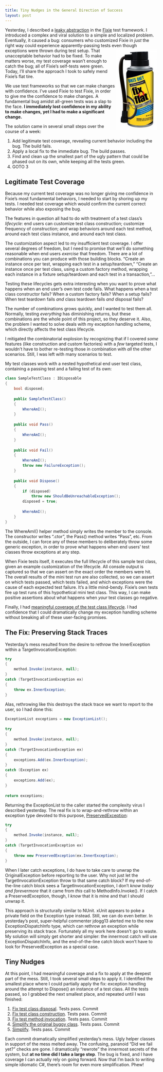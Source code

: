 ```yaml
---
title: Tiny Nudges in the General Direction of Success
layout: post
---
```

Yesterday, I described a [leaky abstraction](https://patrick.lioi.net/2013/08/07/the-leakiest-abstraction/) in the [Fixie](https://github.com/fixie/fixie) test framework. I introduced a complex and viral solution to a simple and localized problem. Eventually, it caused a bug: consumers who customized Fixie in _just_ the right way could experience apparently-passing tests even though exceptions were thrown during test setup. [<img src="/images/2013/08/fix-a-flat.png" alt="" title="fix-a-flat" width="133" height="264" style="float:right;margin:5px;" />](/images/2013/08/fix-a-flat.png)That unacceptable behavior had to be fixed. To make matters worse, my test coverage wasn&#8217;t enough to catch the bug; all of Fixie&#8217;s self-tests were green. Today, I&#8217;ll share the approach I took to safely mend Fixie&#8217;s flat tire.

We use test frameworks so that we can make changes with confidence. I&#8217;ve used Fixie to test Fixie, in order to give me the confidence to make changes. A fundamental bug amidst all-green tests was a slap to the face. **I immediately lost confidence in my ability to make changes, yet I had to make a significant change.**

The solution came in several small steps over the course of a week:

  1. Add legitimate test coverage, revealing current behavior including the bug. The build fails.
  2. Apply a local fix to the immediate bug. The build passes.
  3. Find and clean up the smallest part of the ugly pattern that could be phased out on its own, while keeping all the tests green.
  4. GOTO 3

## Legitimate Test Coverage

Because my current test coverage was no longer giving me confidence in Fixie&#8217;s most fundamental behaviors, I needed to start by shoring up my tests. I needed test coverage which would confirm the current correct behavior while also exposing the bug.

The features in question all had to do with treatment of a test class&#8217;s _lifecycle_: end users can customize test class construction; customize frequency of construction; and wrap behaviors around each test method, around each test class instance, and around each test class.

The customization aspect led to my insufficient test coverage. I offer several degrees of freedom, but I need to promise that we&#8217;ll do something reasonable when end users _exercise_ that freedom. There are a lot of combinations you can produce with those building blocks. &#8220;Create an instance once per test, wrapping each test in a setup/teardown,&#8221; &#8220;Create an instance once per test class, using a custom factory method, wrapping each instance in a fixture setup/teardown and each test in a transaction,&#8221;&#8230;

Testing these lifecycles gets extra interesting when you want to prove what happens when an end user&#8217;s own test code fails. What happens when a test class constructor fails? When a custom factory fails? When a setup fails? When test teardown fails _and_ class teardown fails _and_ disposal fails?

The number of combinations grows quickly, and I wanted to test them all. Normally, testing _everything_ has diminishing returns, but these combinations are the whole point of this project, so they deserve it. Also, the problem I wanted to solve deals with my exception handling scheme, which directly affects the test class lifecycle.

I mitigated the combinatorial explosion by recognizing that if I covered _some_ features (like construction and custom factories) with a _few_ targeted tests, I wouldn&#8217;t have to bother re-testing those in combination with _all_ the other scenarios. Still, I was left with many scenarios to test.

My test classes work with a nested hypothetical end user test class, containing a passing test and a failing test of its own:

```cs
class SampleTestClass : IDisposable
{
    bool disposed;

    public SampleTestClass()
    {
        WhereAmI();
    }

    public void Pass()
    {
        WhereAmI();
    }

    public void Fail()
    {
        WhereAmI();
        throw new FailureException();
    }

    public void Dispose()
    {
        if (disposed)
            throw new ShouldBeUnreachableException();
        disposed = true;

        WhereAmI();
    }
}
```

The WhereAmI() helper method simply writes the member to the console. The constructor writes &#8220;.ctor&#8221;, the Pass() method writes &#8220;Pass&#8221;, etc. From the outside, I can force any of these members to deliberately throw some generic exception, in order to prove what happens when end users&#8217; test classes throw exceptions at any step.

When Fixie tests itself, it executes the full lifecycle of this sample test class, given an example customization of the lifecycle. All console output is captured so that we can assert on the exact order the members were hit. The overall results of the mini test run are also collected, so we can assert on which tests passed, which tests failed, and which exceptions were the cause of each expected test failure. It&#8217;s a little mind-bendy. Fixie&#8217;s own tests fire up test runs of this hypothetical mini test class. This way, I can make positive assertions about what happens when _your_ test classes go negative.

Finally, I had [meaningful coverage of the test class lifecycle](https://github.com/fixie/fixie/tree/d3cc2fd1e2092bbcdc464d172a8ca5344a175ec9/src/Fixie.Tests/Lifecycle). I had confidence that I could dramatically change my exception handling scheme without breaking all of these user-facing promises.

## The Fix: Preserving Stack Traces

Yesterday&#8217;s mess resulted from the desire to rethrow the InnerException within a TargetInvocationException:

```cs
try
{
    method.Invoke(instance, null);
}
catch (TargetInvocationException ex)
{
    throw ex.InnerException;
}
```

Alas, rethrowing like this destroys the stack trace we want to report to the user, so I had done this:

```cs
ExceptionList exceptions = new ExceptionList();

try
{
    method.Invoke(instance, null);
}
catch (TargetInvocationException ex)
{
    exceptions.Add(ex.InnerException);
}
catch (Exception ex)
{
    exceptions.Add(ex);
}

return exceptions;
```

Returning the ExceptionList to the caller started the complexity virus I described yesterday. The real fix is to wrap-and-rethrow within an exception type devoted to this purpose, [PreservedException](https://github.com/fixie/fixie/blob/d3cc2fd1e2092bbcdc464d172a8ca5344a175ec9/src/Fixie/PreservedException.cs):

```cs
try
{
    method.Invoke(instance, null);
}
catch (TargetInvocationException ex)
{
    throw new PreservedException(ex.InnerException);
}
```

When I later catch exceptions, I do have to take care to unwrap the OriginalException before reporting to the user. Why not just let the TargetInvocationException throw to that same catch block? If my end-of-the-line catch block sees a TargetInvocationException, I don&#8217;t _know today and forevermore_ that it came from _this_ call to MethodInfo.Invoke(). If I catch a PreservedException, though, I _know_ that it is mine and that I should unwrap it.

This approach is structurally similar to NUnit. xUnit appears to poke a private field on the Exception type instead. Still, we can do even better. In yesterday&#8217;s post, super-helpful commenter jdogg13 alerted me to the new ExceptionDispatchInfo type, which can rethrow an exception while preserving its stack trace. Fortunately all my work here doesn&#8217;t go to waste. My solution will simply get shorter and simpler: the innermost catch will use ExceptionDispatchInfo, and the end-of-the-line catch block won&#8217;t have to look for PreservedException as a special case.

## Tiny Nudges

At this point, I had meaningful coverage and a fix to apply at the deepest part of the mess. Still, I took several small steps to apply it. I identified the smallest place where I could partially apply the fix: exception handling around the attempt to Dispose() an instance of a test class. All the tests passed, so I grabbed the next smallest place, and repeated until I was finished:

  1. [Fix test class disposal](https://github.com/fixie/fixie/commit/c9d8abce8cf662c0e394b4b80b76c33e8971a33c). Tests pass. Commit
  2. [Fix test class construction](https://github.com/fixie/fixie/commit/f0bc304b1a77725be08a0edf889806979dc89ae3). Tests pass. Commit
  3. [Fix test method invocation](https://github.com/fixie/fixie/commit/3c82276eb83a6b1f9bb0d643e544785d1ef21eeb). Tests pass. Commit
  4. [Simplify the original buggy class](https://github.com/fixie/fixie/commit/4535866daa271a84f08df84f3866f81e9c53153d). Tests pass. Commit
  5. [Simplify](https://github.com/fixie/fixie/commit/70383b1361346276e5b639d5b0b32f0a94eec0c9). Tests pass. Commit

Each commit dramatically simplified yesterday&#8217;s mess. Ugly helper classes in support of the mess melted away. The confusing, paranoid &#8220;Did we fail yet?&#8221; checks are gone. I dramatically &#8220;rewrote&#8221; the innermost secrets of the system, but **at no time did I take a large step**. The bug is fixed, and I have coverage I can actually rely on going forward. Now that I&#8217;m back to writing simple idiomatic C#, there&#8217;s room for even more simplification. Phew!